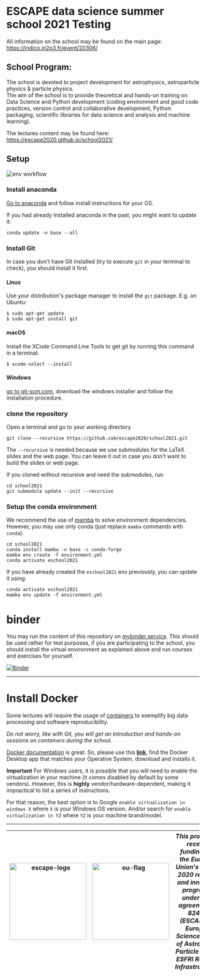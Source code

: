 # ESCAPE data science summer school 2021 Testing

All information on the school may be found on the main page:     
https://indico.in2p3.fr/event/20306/

## School Program:

The school is devoted to project development for astrophysics, astroparticle physics & particle physics.    
The aim of the school is to provide theoretical and hands-on training on Data Science and Python development (coding environment and good code practices, version control and collaborative development, Python packaging, scientific libraries for data science and analysis and machine learning).

The lectures content may be found here:
https://escape2020.github.io/school2021/

## Setup

![env workflow](https://github.com/escape2020/school2021/actions/workflows/python-package-conda.yml/badge.svg)


### Install anaconda

[Go to anaconda](https://www.anaconda.com/products/individual) and follow install instructions for your OS.

If you had already installed anaconda in the past, you might want to update it:
```
conda update -n base --all
```

### Install Git

In case you don't have Git installed (try to execute `git` in your terminal to
check), you should install it first.

#### Linux
Use your distribution's package manager to install the `git` package. E.g. on Ubuntu:

```
$ sudo apt-get update
$ sudo apt-get install git
```

#### macOS

Install the XCode Command Line Tools to get git by running this command in a terminal:
```
$ xcode-select --install
```

#### Windows
[go to git-scm.com](http://www.git-scm.com/download), download the windows installer and follow the installation procedure.

### clone the repository

Open a terminal and go to your working directory

```
git clone --recursive https://github.com/escape2020/school2021.git
```

The `--recursive` is needed because we use submodules for the LaTeX slides and
the web page. You can leave it out in case you don't want to build the slides or web page.

If you cloned without recursive and need the submodules, run
```
cd school2021
git submodule update --init --recursive
```

### Setup the conda environment

We recommend the use of [mamba](https://github.com/mamba-org/mamba) to solve environment dependencies.    
However, you may use only conda (just replace `mamba` commands with `conda`).

```
cd school2021
conda install mamba -n base -c conda-forge
mamba env create -f environment.yml
conda activate eschool2021
```

If you have already created the `eschool2021` env previously, you can update it using:

```
conda activate eschool2021
mamba env update -f environment.yml
```




# binder

You may run the content of this repository on [mybinder service](https://mybinder.readthedocs.io/en/latest/).
This should be used rather for test purposes, if you are participating to the school, you should install the virtual environment as explained above and run courses and exercises for yourself.

[![Binder](https://mybinder.org/badge_logo.svg)](https://mybinder.org/v2/gh/escape2020/school2021.git/HEAD)

---

# Install Docker
Some lectures will require the usage of [containers](https://www.docker.com/resources/what-container) to exemplify big data processing and software reproducibility.

*Do not worry, like with Git, you will get an introduction and hands-on sessions on containers during the school.*

[Docker documentation](https://docs.docker.com/engine/install/) is great. So, please use this **[link](https://docs.docker.com/engine/install/)**, find the Docker Desktop app that matches your Operative System, download and installs it.

**Important** For Windows users, it is possible that you will need to enable the virtualization in your machine (it comes disabled by default by some vendors). However, this is **highly** vendor/hardware-dependent, making it impractical to list a series of instructions.

For that reason, the best option is to Google ```enable virtualization in windows X``` where ```X``` is your Windows OS version. And/or search for ```enable virtualization in YZ``` where ```YZ``` is your machine brand/model.



---

| <img src="https://projectescape.eu/sites/default/files/logo-Escape_0.png" alt="escape-logo" width="200"/> | <img src="https://projectescape.eu/sites/all/themes/escape/images/eu-flag.png" alt="eu-flag" width="200"/> | _This project has received funding from the European Union's Horizon 2020 research and innovation programme under grant agreement No 824064 (ESCAPE, the European Science Cluster of Astronomy & Particle Physics ESFRI Research Infrastructures)._ |
| --- | --- | --- |
